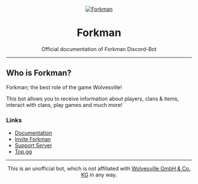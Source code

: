 <div align="center">

[![Forkman](https://cdn.discordapp.com/emojis/1092882485291003954.png?size=4096\&quality=high)](https://discord.gg/DEEZY5cwpy)

# Forkman

Official documentation of Forkman Discord-Bot

</div>

---

## Who is Forkman?

Forkman; the best role of the game Wolvesville!

This bot allows you to receive information about players, clans & items, interact with clans, play games and much more!

### Links

* [Documentation](https://xnickydev.gitbook.io/forkman)
* [Invite Forkman](https://discord.com/oauth2/authorize?client\_id=1037396167123816499\&scope=bot%20applications.commands\&permissions=388161)
* [Support Server](https://discord.gg/DEEZY5cwpy)
* [Top.gg](https://top.gg/bot/1037396167123816499/)

---
<div align="center">
  
This is an unofficial bot, which is not affiliated with [Wolvesville GmbH & Co. KG](https://www.wolvesville.com) in any way.

</div>
